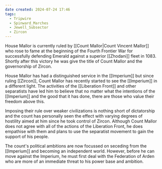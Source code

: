```yaml
---
date created: 2024-07-24 17:46
tags:
  - Tripwire
  - Spinward_Marches
  - Jewell_Subsector
  - Zircon
---
```


House Mallor is currently ruled by [[Count Mallor|Count Vincent Mallor]] who rose to fame at the beginning of the Fourth Frontier War for successfully defending Emerald against a superior [[Zhodani]] fleet in 1083. Shortly after this victory he was give the title of Count Mallor and the governorship of Zircon.

House Mallor has had a distinguished service in the [[Imperium]] but since ruling [[Zircon]], Count Mallor has recently started to see the [[Imperium]] in a different light. The activities of the [[Liberation Front]] and other separatists have led him to believe that no matter what the intentions of the [[Imperium]] and the good that it has done, there are those who value their freedom above this.

Imposing their rule over weaker civilizations is nothing short of dictatorship and the count has personally seen the effect with varying degrees of hostility aimed at him since he took control of Zircon. Although Count Mallor does not agree with all of the actions of the Liberation Front, he does empathise with them and plans to use the separatist movement to gain the support of his people.

The count's political ambitions are now focussed on seceding from the [[Imperium]] and becoming an independent world. However, before he can move against the Imperium, he must first deal with the Federation of Arden who are more of an immediate threat to his power base and ambition.
